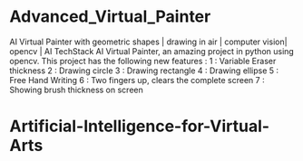 # Advanced_Virtual_Painter
AI Virtual Painter with geometric shapes | drawing in air | computer vision| opencv | AI TechStack
AI Virtual Painter, an amazing project in python using opencv. 
This project has the following new features : 
  1 : Variable Eraser thickness 
  2 : Drawing circle
  3 : Drawing rectangle
  4 : Drawing ellipse 
  5 : Free Hand Writing 
  6 : Two fingers up, clears the complete screen 
  7 : Showing brush thickness on screen
# Artificial-Intelligence-for-Virtual-Arts
